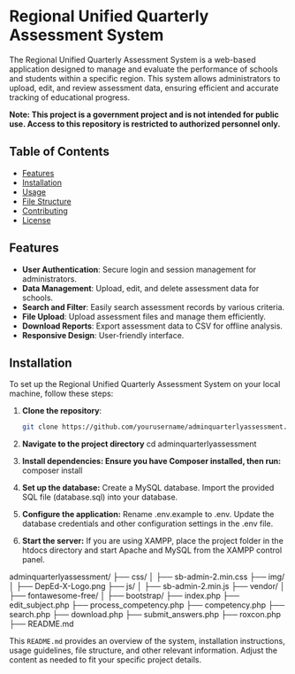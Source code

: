 # Regional Unified Quarterly Assessment System

The Regional Unified Quarterly Assessment System is a web-based application designed to manage and evaluate the performance of schools and students within a specific region. This system allows administrators to upload, edit, and review assessment data, ensuring efficient and accurate tracking of educational progress.

**Note: This project is a government project and is not intended for public use. Access to this repository is restricted to authorized personnel only.**

## Table of Contents

- [Features](#features)
- [Installation](#installation)
- [Usage](#usage)
- [File Structure](#file-structure)
- [Contributing](#contributing)
- [License](#license)

## Features

- **User Authentication**: Secure login and session management for administrators.
- **Data Management**: Upload, edit, and delete assessment data for schools.
- **Search and Filter**: Easily search assessment records by various criteria.
- **File Upload**: Upload assessment files and manage them efficiently.
- **Download Reports**: Export assessment data to CSV for offline analysis.
- **Responsive Design**: User-friendly interface.

## Installation

To set up the Regional Unified Quarterly Assessment System on your local machine, follow these steps:

1. **Clone the repository**:
   ```sh
   git clone https://github.com/yourusername/adminquarterlyassessment.git

2. **Navigate to the project directory**
    cd adminquarterlyassessment

3. **Install dependencies: Ensure you have Composer installed, then run:**
    composer install

4. **Set up the database:**
    Create a MySQL database.
    Import the provided SQL file (database.sql) into your database.

5. **Configure the application:**
    Rename .env.example to .env.
    Update the database credentials and other configuration settings in the .env file.

6. **Start the server:** 
    If you are using XAMPP, place the project folder in the htdocs directory and start Apache and MySQL from the XAMPP control panel.

adminquarterlyassessment/
├── css/
│   ├── sb-admin-2.min.css
├── img/
│   ├── DepEd-X-Logo.png
├── js/
│   ├── sb-admin-2.min.js
├── vendor/
│   ├── fontawesome-free/
│   ├── bootstrap/
├── index.php
├── edit_subject.php
├── process_competency.php
├── competency.php
├── search.php
├── download.php
├── submit_answers.php
├── roxcon.php
├── README.md

This `README.md` provides an overview of the system, installation instructions, usage guidelines, file structure, and other relevant information. Adjust the content as needed to fit your specific project details.